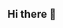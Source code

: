 ## Hi there 👋

<!--
**sakshi983-gf/sakshi983-gf** is a ✨ _special_ ✨ repository because its `README.md` (this file) appears on your GitHub profile.

Here are some ideas to get you started:
-  Visit my resume here 
- 👯 I’m looking to collaborate on web developments,mobile apps
- 📫 Reach me through Email Id:sakshibs977@gmail.com
- ⚡ Passionate about travelling and exploring new cultures
-

